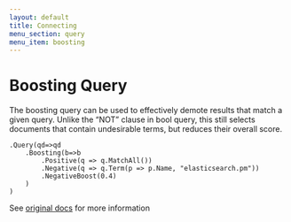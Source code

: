 ```yaml
---
layout: default
title: Connecting
menu_section: query
menu_item: boosting
---
```



# Boosting Query

The boosting query can be used to effectively demote results that match a given query. Unlike the “NOT” clause in bool query, this still selects documents that contain undesirable terms, but reduces their overall score.

	.Query(qd=>qd
		.Boosting(b=>b
			.Positive(q => q.MatchAll())
			.Negative(q => q.Term(p => p.Name, "elasticsearch.pm"))
			.NegativeBoost(0.4)
		)
	)

See [original docs](http://www.elasticsearch.org/guide/reference/query-dsl/boosting-query.html) for more information